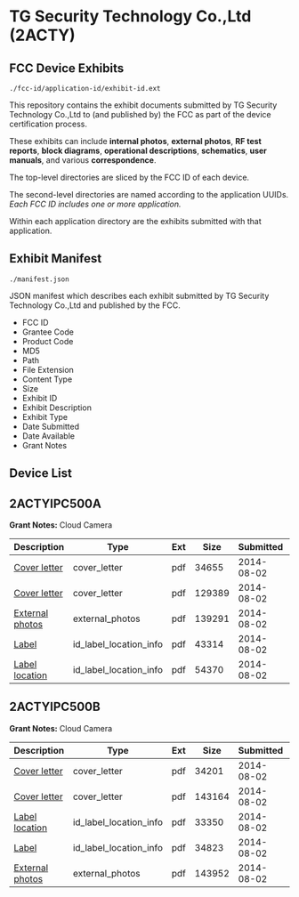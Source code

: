 # TG Security Technology Co.,Ltd (2ACTY)
## FCC Device Exhibits

```
./fcc-id/application-id/exhibit-id.ext
```

This repository contains the exhibit documents submitted by TG Security Technology Co.,Ltd to (and published by) the FCC as part of the device certification process.

These exhibits can include **internal photos**, **external photos**, **RF test reports**, **block diagrams**, **operational descriptions**, **schematics**, **user manuals**, and various **correspondence**.

The top-level directories are sliced by the FCC ID of each device.

The second-level directories are named according to the application UUIDs. *Each FCC ID includes one or more application.*

Within each application directory are the exhibits submitted with that application. 

## Exhibit Manifest

```
./manifest.json
```

JSON manifest which describes each exhibit submitted by TG Security Technology Co.,Ltd and published by the FCC.

- FCC ID
- Grantee Code
- Product Code
- MD5
- Path
- File Extension
- Content Type
- Size
- Exhibit ID
- Exhibit Description
- Exhibit Type
- Date Submitted
- Date Available
- Grant Notes

## Device List
## 2ACTYIPC500A
**Grant Notes:** Cloud Camera

| Description | Type | Ext | Size | Submitted | Available |
| ----------- | ---- | --- | ---- | --------- | --------- |
| [Cover letter](2ACTYIPC500A/937ea846f8dffa9043069e3b86c1ed22/2344230.pdf) | cover_letter | pdf | 34655 | 2014-08-02 | 2014-08-02 |
| [Cover letter](2ACTYIPC500A/937ea846f8dffa9043069e3b86c1ed22/2344231.pdf) | cover_letter | pdf | 129389 | 2014-08-02 | 2014-08-02 |
| [External photos](2ACTYIPC500A/937ea846f8dffa9043069e3b86c1ed22/2344232.pdf) | external_photos | pdf | 139291 | 2014-08-02 | 2014-08-02 |
| [Label](2ACTYIPC500A/937ea846f8dffa9043069e3b86c1ed22/2344233.pdf) | id_label_location_info | pdf | 43314 | 2014-08-02 | 2014-08-02 |
| [Label location](2ACTYIPC500A/937ea846f8dffa9043069e3b86c1ed22/2344234.pdf) | id_label_location_info | pdf | 54370 | 2014-08-02 | 2014-08-02 |
## 2ACTYIPC500B
**Grant Notes:** Cloud Camera

| Description | Type | Ext | Size | Submitted | Available |
| ----------- | ---- | --- | ---- | --------- | --------- |
| [Cover letter](2ACTYIPC500B/937d5add3d1450a50e17993054ac6bec/2344235.pdf) | cover_letter | pdf | 34201 | 2014-08-02 | 2014-08-02 |
| [Cover letter](2ACTYIPC500B/937d5add3d1450a50e17993054ac6bec/2344236.pdf) | cover_letter | pdf | 143164 | 2014-08-02 | 2014-08-02 |
| [Label location](2ACTYIPC500B/937d5add3d1450a50e17993054ac6bec/2344239.pdf) | id_label_location_info | pdf | 33350 | 2014-08-02 | 2014-08-02 |
| [Label](2ACTYIPC500B/937d5add3d1450a50e17993054ac6bec/2344238.pdf) | id_label_location_info | pdf | 34823 | 2014-08-02 | 2014-08-02 |
| [External photos](2ACTYIPC500B/937d5add3d1450a50e17993054ac6bec/2344237.pdf) | external_photos | pdf | 143952 | 2014-08-02 | 2014-08-02 |
